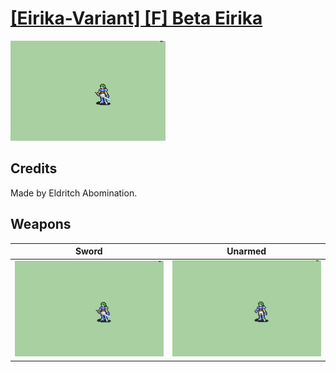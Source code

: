 # [\[Eirika-Variant\] \[F\] Beta Eirika](../%5BEirika-Variant%5D%20%5BF%5D%20Beta%20Eirika)

<img src="./1.%20Sword/Sword_000.png" alt="[Eirika-Variant] [F] Beta Eirika standing" />

## Credits

Made by Eldritch Abomination.

## Weapons


|Sword |Unarmed |
|  :---: | :---: |
| <img alt="Sword animation" src="./1.%20Sword/Sword.gif" /> | <img alt="Unarmed animation" src="./8.%20Unarmed/Unarmed.gif" /> |
